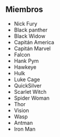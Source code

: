 ## Miembros

* Nick Fury
* Black panther
* Black Widow
* Capitán America
* Capitán Marvel
* Falcon
* Hank Pym
* Hawkeye
* Hulk
* Luke Cage
* QuickSilver
* Scarlet Witch
* Spider Woman
* Thor
* Vision
* Wasp
* Antman
* Iron Man